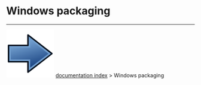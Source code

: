 # Windows packaging




---
![](images/Button_right.svg) [documentation index](../README.md) > Windows packaging
